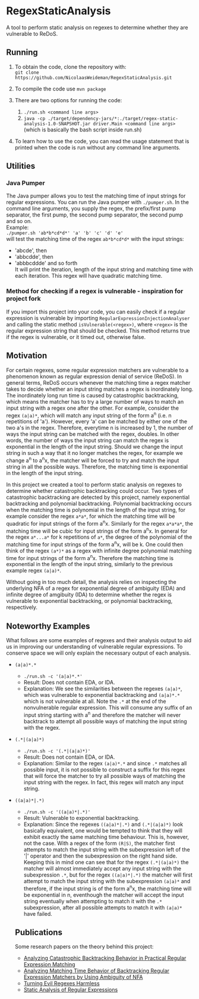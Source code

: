# RegexStaticAnalysis
A tool to perform static analysis on regexes to determine whether they are vulnerable to ReDoS.

## Running
1. To obtain the code, clone the repository with:  
   `git clone https://github.com/NicolaasWeideman/RegexStaticAnalysis.git`  

2. To compile the code use
   `mvn package`
3. There are two options for running the code:
   1. `./run.sh <command line args>`
   2. `java -cp ./target/dependency-jars/*:./target/regex-static-analysis-1.0-SNAPSHOT.jar driver.Main <command line args>` (which is basically the bash script inside run.sh)
4. To learn how to use the code, you can read the usage statement that is printed when the code is run without any command line arguments.

## Utilities
### Java Pumper
The Java pumper allows you to test the matching time of input strings for regular expressions.
You can run the Java pumper with `./pumper.sh`.
In the command line arguments, you supply the regex, the prefix/first pump separator, the first pump, the second pump separator, the second pump and so on.  
Example:  
`./pumper.sh 'ab*b*cd*d*' 'a' 'b' 'c' 'd' 'e'`  
will test the matching time of the regex `ab*b*cd*d*` with the input strings:  
* 'abcde', then
*  'abbcdde', then
*  'abbbcddde' and so forth  
It will print the iteration, length of the input string and matching time with each iteration.
This regex will have quadratic matching time.

### Method for checking if a regex is vulnerable - inspiration for project fork
If you import this project into your code, you can easily check if a regular expression is vulnerable by importing `RegularExpressionInjectionAnalyser` and calling the static method `isVulnerable(<regex>)`, where `<regex>` is the regular expression string that should be checked.
This method returns true if the regex is vulnerable, or it timed out, otherwise false.


## Motivation
For certain regexes, some regular expression matchers are vulnerable to a phenomenon known as regular expression denial of service (ReDoS).
In general terms, ReDoS occurs whenever the matching time a regex matcher takes to decide whether an input string matches a regex is inordinately long.
The inordinately long run time is caused by catastrophic backtracking, which means the matcher has to try a large number of ways to match an input string with a regex one after the other.
For example, consider the regex `(a|a)*`, which will match any input string of the form a<sup>n</sup> (i.e. n repetitions of 'a').
However, every 'a' can be matched by either one of the two a's in the regex. Therefore, everytime n is increased by 1, the number of ways the input string can be matched with the regex, doubles.
In other words, the number of ways the input string can match the regex is exponential in the length of the input string.
Should we change the input string in such a way that it no longer matches the regex, for example we change a<sup>n</sup> to a<sup>n</sup>x, the matcher will be forced to try and match the input string in all the possible ways.
Therefore, the matching time is exponential in the length of the input string.

In this project we created a tool to perform static analysis on regexes to determine whether catastrophic backtracking could occur.
Two types of catastrophic backtracking are detected by this project, namely exponential backtracking and polynomial backtracking.
Polynomial backtracking occurs when the matching time is polynomial in the length of the input string, for example consider the regex `a*a*`, for which the matching time will be quadratic for input strings of the form a<sup>n</sup>x.
Similarly for the regex `a*a*a*`, the matching time will be cubic for input strings of the form a<sup>n</sup>x.
In general for the regex `a*...a*` for k repetitions of `a*`, the degree of the polynomial of the matching time for input strings of the form a<sup>n</sup>x, will be k.
One could then think of the regex `(a*)*` as a regex with infinite degree polynomial matching time for input strings of the form a<sup>n</sup>x.
Therefore the matching time is exponential in the length of the input string, similarly to the previous example regex `(a|a)*`.

Without going in too much detail, the analysis relies on inspecting the underlying NFA of a regex for exponential degree of ambiguity (EDA) and infinite degree of amgibuity (IDA) to determine whether the regex is vulnerable to exponential backtracking, or polynomial backtracking, respectively.

## Noteworthy Examples
What follows are some examples of regexes and their analysis output to aid us in improving our understanding of vulnerable regular expressions. To conserve space we will only explain the necessary output of each analysis.
* `(a|a)*.*`
   * `./run.sh -c '(a|a)*.*'`
   * Result: Does not contain EDA, or IDA.
   * Explanation: We see the similarities between the regexes `(a|a)*`, which was vulnerable to exponential backtracking and `(a|a)*.*` which is not vulnerable at all. Note the `.*` at the end of the nonvulnerable regular expression. This will consume any suffix of an input string starting with a<sup>n</sup> and therefore the matcher will never backtrack to attempt all possible ways of matching the input string with the regex.
* `(.*|(a|a)*)`
   * `./run.sh -c '(.*|(a|a)*)'`
   * Result: Does not contain EDA, or IDA.
   * Explanation: Similar to the regex `(a|a)*.*` and since `.*` matches all possible input, it is not possible to construct a suffix for this regex that will force the matcher to try all possible ways of matching the input string with the regex. In fact, this regex will match any input string.
* `((a|a)*|.*)`
   * `./run.sh -c '((a|a)*|.*)'`
   * Result: Vulnerable to exponential backtracking.
   * Explanation: Since the regexes `((a|a)*|.*)` and `(.*|(a|a)*)` look basically equivalent, one would be tempted to think that they will exhibit exactly the same matching time behaviour. This is, however, not the case. With a regex of the form `(R|S)`, the matcher first attempts to match the input string with the subexpression left of the '|' operator and then the subexpression on the right hand side. Keeping this in mind one can see that for the regex `(.*|(a|a)*)` the matcher will almost immediately accept any input string with the subexpression `.*`, but for the regex `((a|a)*|.*)` the matcher will first attempt to match the input string with the subexpression `(a|a)*` and therefore, if the input string is of the form a<sup>n</sup>x, the matching time will be exponential in n, eventhough the matcher will accept the input string eventually when attempting to match it with the `.*` subexpression, after all possible attempts to match it with `(a|a)*` have failed.
   
   ## Publications
   Some research papers on the theory behind this project: 
   * [Analyzing Catastrophic Backtracking Behavior in Practical Regular Expression Matching](https://arxiv.org/abs/1405.5599)
   * [Analyzing Matching Time Behavior of Backtracking Regular Expression Matchers by Using Ambiguity of NFA](https://link.springer.com/chapter/10.1007/978-3-319-40946-7_27)
   * [Turning Evil Regexes Harmless](https://dl.acm.org/citation.cfm?id=3129440)
   * [Static Analysis of Regular Expressions](http://hdl.handle.net/10019.1/102879)
